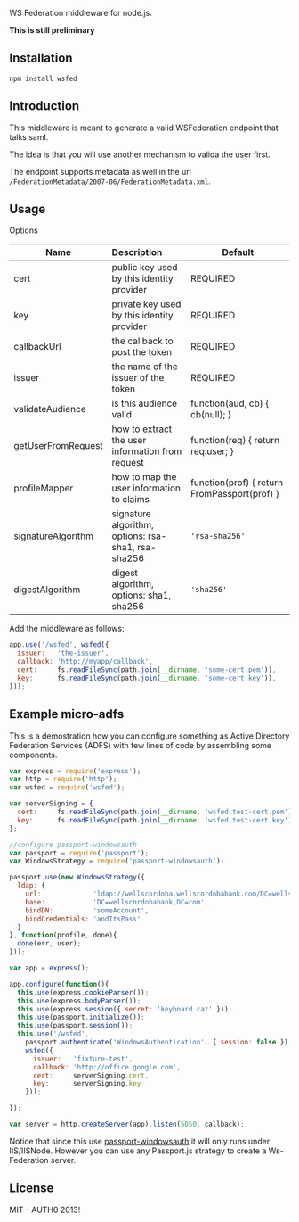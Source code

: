 WS Federation middleware for node.js.

**This is still preliminary**

## Installation

    npm install wsfed

## Introduction

This middleware is meant to generate a valid WSFederation endpoint that talks saml.

The idea is that you will use another mechanism to valida the user first.

The endpoint supports metadata as well in the url ```/FederationMetadata/2007-06/FederationMetadata.xml```.

## Usage

Options

| Name                | Description                                      | Default                                      |
| --------------------|:-------------------------------------------------| ---------------------------------------------|
| cert                | public key used by this identity provider        | REQUIRED                                     |
| key                 | private key used by this identity provider       | REQUIRED                                     |
| callbackUrl         | the callback to post the token                   | REQUIRED                                     |
| issuer              | the name of the issuer of the token              | REQUIRED                                     |
| validateAudience    | is this audience valid                           | function(aud, cb) { cb(null); }              |
| getUserFromRequest  | how to extract the user information from request | function(req) { return req.user; }           |
| profileMapper       | how to map the user information to claims        | function(prof) { return FromPassport(prof) } |
| signatureAlgorithm  | signature algorithm, options: rsa-sha1, rsa-sha256 | ```'rsa-sha256'``` |
| digestAlgorithm     | digest algorithm, options: sha1, sha256          | ```'sha256'``` |


Add the middleware as follows:

~~~javascript
app.use('/wsfed', wsfed({
  issuer:   'the-issuer',
  callback: 'http://myapp/callback',
  cert:     fs.readFileSync(path.join(__dirname, 'some-cert.pem')),
  key:      fs.readFileSync(path.join(__dirname, 'some-cert.key')),
}));
~~~~

## Example micro-adfs

This is a demostration how you can configure something as Active Directory Federation Services (ADFS) with few lines of code by assembling some components.


~~~javascript
var express = require('express');
var http = require('http');
var wsfed = require('wsfed');

var serverSigning = {
  cert:     fs.readFileSync(path.join(__dirname, 'wsfed.test-cert.pem')),
  key:      fs.readFileSync(path.join(__dirname, 'wsfed.test-cert.key'))
};

//configure passport-windowsauth
var passport = require('passport');
var WindowsStrategy = require('passport-windowsauth');

passport.use(new WindowsStrategy({ 
  ldap: {
    url:             'ldap://wellscordoba.wellscordobabank.com/DC=wellscordobabank,DC=com',
    base:            'DC=wellscordobabank,DC=com',
    bindDN:          'someAccount',
    bindCredentials: 'andItsPass'
  }
}, function(profile, done){
  done(err, user);
}));

var app = express();

app.configure(function(){
  this.use(express.cookieParser());
  this.use(express.bodyParser());
  this.use(express.session({ secret: 'keyboard cat' }));
  this.use(passport.initialize());
  this.use(passport.session());
  this.use('/wsfed',   
    passport.authenticate('WindowsAuthentication', { session: false }),
    wsfed({
      issuer:   'fixture-test',
      callback: 'http://office.google.com',
      cert:     serverSigning.cert,
      key:      serverSigning.key
    }));

});

var server = http.createServer(app).listen(5050, callback);

~~~

Notice that since this use [passport-windowsauth](https://github.com/auth0/passport-windowsauth) it will only runs under IIS/IISNode. However you can use any Passport.js strategy to create a Ws-Federation server.  

## License

MIT - AUTH0 2013!